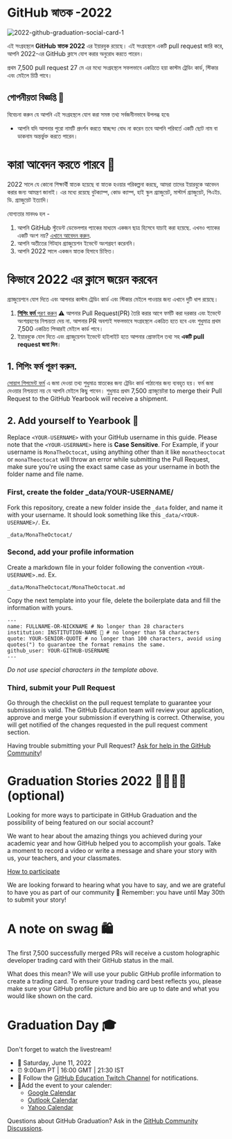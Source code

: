 # GitHub স্নাতক -2022

![2022-github-graduation-social-card-1](/assets/GHG_Blog_1.jpg)


এই সংগ্রহস্থলে **GitHub স্নাতক 2022** এর ইয়ারবুক রয়েছে। এই সংগ্রহস্থলে একটি pull request জারি করে, আপনি 2022-এর GitHub ক্লাসে যোগ করার অনুরোধ করতে পারেন। 

প্রথম 7,500 pull request 27 মে এর মধ্যে সংগ্রহস্থলে সফলভাবে একত্রিতে হয়া কাস্টম ট্রেডিং কার্ড, স্টিকার এবং মেইলে চিঠি পাবে। 


## গোপনীয়তা বিজ্ঞপ্তি 👀
বিবেচনা করুন যে আপনি এই সংগ্রহস্থলে যোগ করা সমস্ত তথ্য সর্বজনীনভাবে উপলব্ধ হবে৷

- আপনি যদি আপনার পুরো নামটি প্রদর্শন করতে স্বাচ্ছন্দ্য বোধ না করেন তবে আপনি পরিবর্তে একটি ছোট নাম বা ডাকনাম অন্তর্ভুক্ত করতে পারেন।

# কারা আবেদন করতে পারবে 📝
2022 সালে যে কোনো শিক্ষার্থী স্নাতক হয়েছে বা স্নাতক হওয়ার পরিকল্পনা করছে, আমরা তাদের ইয়ারবুকে আবেদন করার জন্য আমন্ত্রণ জানাই। এর মধ্যে রয়েছে বুটক্যাম্প, কোড ক্যাম্প, হাই স্কুল গ্র্যাজুয়েট, মাস্টার্স গ্র্যাজুয়েট, পিএইচ. ডি. গ্র্যাজুয়েট ইত্যাদি।

যোগ্যতার মানদণ্ড হল -
1. আপনি GitHub স্টুডেন্ট ডেভেলপার প্যাকের মাধ্যমে একজন ছাত্র হিসেবে যাচাই করা হয়েছে. এখনও প্যাকের একটি অংশ নয়? [এখানে আবেদন করুন](https://education.github.com/discount_requests/student_application?utm_source=2022-06-11-GitHubGraduation).
2. আপনি অতীতের গিটহাব গ্র্যাজুয়েশন ইভেন্টে অংশগ্রহণ করেননি।
3. আপনি 2022 সালে একজন স্নাতক হিসাবে চিহ্নিত।

# কিভাবে 2022 এর ক্লাসে জয়েন করবেন
গ্র্যাজুয়েশনে যোগ দিতে এবং আপনার কাস্টম ট্রেডিং কার্ড এবং স্টিকার মেইলে পাওয়ার জন্য এখানে দুটি ধাপ রয়েছে।
1. [**শিপিং ফর্ম** পূরণ করুন](https://airtable.com/shrVMo8ItH4wjsO9f)
 ⚠️ আপনার Pull Request(PR) তৈরি করার আগে ফর্মটি করা দরকার এবং ইভেন্টে অংশগ্রহণের নিশ্চয়তা দেয় না. আপনার PR অবশ্যই সফলভাবে সংগ্রহস্থলে একত্রিত হতে হবে এবং শুধুমাত্র প্রথম 7,500 একত্রিত পিআরই মেইলে কার্ড পাবে।
2. ইয়ারবুকে যোগ দিতে এবং গ্র্যাজুয়েশন ইভেন্টে হাইলাইট হতে আপনার প্রোফাইল তথ্য সহ **একটি pull request জমা দিন**।

## 1. শিপিং ফর্ম পূরণ করুন.
[সোয়াগ শিপমেন্ট ফর্ম](https://airtable.com/shrVMo8ItH4wjsO9f) এ জমা দেওয়া তথ্য শুধুমাত্র স্নাতকের জন্য ট্রেডিং কার্ড পাঠানোর জন্য ব্যবহৃত হয়। ফর্ম জমা দেওয়ার নিশ্চয়তা নয় যে আপনি মেইলে কিছু পাবেন। শুধুমাত্র প্রথম 7,500 গ্র্যাজুয়েটরা to merge their Pull Request to the GitHub Yearbook will receive a shipment.

## 2. Add yourself to Yearbook 🏫
Replace `<YOUR-USERNAME>` with your GitHub username in this guide. Please note that the `<YOUR-USERNAME>` here is **Case Sensitive**. For Example, if your username is `MonaTheOctocat`, using anything other than it like `monatheoctocat` or `monaTheoctocat` will throw an error while submitting the Pull Request, make sure you're using the exact same case as your username in both the folder name and file name.

### First, create the folder _data/YOUR-USERNAME/ 
Fork this repository, create a new folder inside the `_data` folder, and name it with your username. It should look something like this `_data/<YOUR-USERNAME>/`. Ex.

```
_data/MonaTheOctocat/
```
### Second, add your profile information
Create a markdown file in your folder following the convention `<YOUR-USERNAME>.md`. Ex.

```
_data/MonaTheOctocat/MonaTheOctocat.md
```
Copy the next template into your file, delete the boilerplate data and fill the information with yours.
```
---
name: FULLNAME-OR-NICKNAME # No longer than 28 characters
institution: INSTITUTION-NAME 🚩 # no longer than 58 characters
quote: YOUR-SENIOR-QUOTE # no longer than 100 characters, avoid using quotes(") to guarantee the format remains the same.
github_user: YOUR-GITHUB-USERNAME
---
```

_Do not use special characters in the template above._

### Third, submit your Pull Request
Go through the checklist on the pull request template to guarantee your submission is valid. The GitHub Education team will review your application, approve and merge your submission if everything is correct. Otherwise, you will get notified of the changes requested in the pull request comment section. 

Having trouble submitting your Pull Request? [Ask for help in the GitHub Community](https://github.com/orgs/github-community/discussions/categories/github-education)!

# Graduation Stories 2022 👩‍🏫👨‍🏫 (optional)
Looking for more ways to participate in GitHub Graduation and the possibility of being featured on our social account?

We want to hear about the amazing things you achieved during your academic year and how GitHub helped you to accomplish your goals. Take a moment to record a video or write a message and share your story with us, your teachers, and your classmates. 

[How to participate](https://drive.google.com/file/d/1AcgUKLXx6WIC5s4eanzOfj8EsiYHARrt/view?usp=sharing)

We are looking forward to hearing what you have to say, and we are grateful to have you as part of our community 💖 
Remember: you have until May 30th to submit your story! 
 


# A note on swag 🛍
The first 7,500 successfully merged PRs will receive a custom holographic developer trading card with their GitHub status in the mail. 

What does this mean? We will use your public GitHub profile information to create a trading card. To ensure your trading card best reflects you, please make sure your GitHub profile picture and bio are up to date and what you would like shown on the card.

# Graduation Day 🎓
Don't forget to watch the livestream! 

- 📆 Saturday, June 11, 2022
- ⏰ 9:00am PT | 16:00 GMT | 21:30 IST
- 📍 Follow the [GitHub Education Twitch Channel](https://twitch.tv/githubeducation) for notifications.
- 📎Add the event to your calender:
  - [Google Calendar](https://calendar.google.com/calendar/render?action=TEMPLATE&dates=20220611T160000Z%2F20220611T180000Z&details=&location=https%3A%2F%2Fwww.twitch.tv%2Fgithubeducation&text=%F0%9F%8E%89%F0%9F%8E%8A%20GitHub%20Graduation%202022%20%F0%9F%8E%89%F0%9F%8E%8A)
  - [Outlook Calendar](https://outlook.live.com/calendar/0/deeplink/compose?allday=false&body=&enddt=2022-06-11T18%3A00%3A00%2B00%3A00&location=https%3A%2F%2Fwww.twitch.tv%2Fgithubeducation&path=%2Fcalendar%2Faction%2Fcompose&rru=addevent&startdt=2022-06-11T16%3A00%3A00%2B00%3A00&subject=%F0%9F%8E%89%F0%9F%8E%8A%20GitHub%20Graduation%202022%20%F0%9F%8E%89%F0%9F%8E%8A)
  - [Yahoo Calendar](https://calendar.yahoo.com/?desc=&dur=&et=20220611T180000Z&in_loc=https%3A%2F%2Fwww.twitch.tv%2Fgithubeducation&st=20220611T160000Z&title=%F0%9F%8E%89%F0%9F%8E%8A%20GitHub%20Graduation%202022%20%F0%9F%8E%89%F0%9F%8E%8A&v=60)


Questions about GitHub Graduation? Ask in the [GitHub Community Discussions](https://github.com/orgs/github-community/discussions/categories/github-education).
